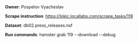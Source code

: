 **Owner**: Pospelov Vyacheslav

**Scrape instruction**: https://lokic.locallabs.com/scrape_tasks/119

**Dataset**: db02.press_releases.nsf

**Run commands**: hamster grab 119 --download --debug